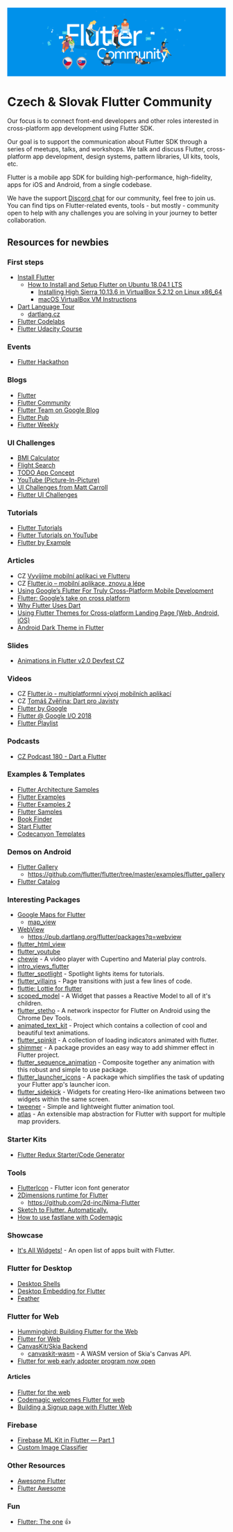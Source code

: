 ![Czech Flutter Community](https://raw.githubusercontent.com/FlutterCzech/community/master/banner.png)

# Czech & Slovak Flutter Community

Our focus is to connect front-end developers and other roles interested in cross-platform app development using Flutter SDK.

Our goal is to support the communication about Flutter SDK through a series of meetups, talks, and workshops. We talk and discuss Flutter, cross-platform app development, design systems, pattern libraries, UI kits, tools, etc.

Flutter is a mobile app SDK for building high-performance, high-fidelity, apps for iOS and Android, from a single codebase.

We have the support [Discord chat](https://discord.gg/JZg7T7C) for our community, feel free to join us. You can find tips on Flutter-related events, tools - but mostly - community open to help with any challenges you are solving in your journey to better collaboration.

## Resources for newbies

### First steps

- [Install Flutter](https://flutter.io/get-started/install/)
  - [How to Install and Setup Flutter on Ubuntu 18.04.1 LTS](https://www.techomoro.com/how-to-install-and-setup-flutter-on-ubuntu-18-04-1-lts-bionic-beaver/)
    - [Installing High Sierra 10.13.6 in VirtualBox 5.2.12 on Linux x86_64](https://astr0baby.wordpress.com/2018/07/15/installing-high-sierra-10-13-6-in-virtualbox-5-2-12-on-linux-x86_64/)
    - [macOS VirtualBox VM Instructions](https://github.com/geerlingguy/macos-virtualbox-vm)
- [Dart Language Tour](https://www.dartlang.org/guides/language/language-tour)
  - [dartlang.cz](https://dartlang.cz)
- [Flutter Codelabs](https://flutter.io/codelabs/)
- [Flutter Udacity Course](https://www.udacity.com/course/build-native-mobile-apps-with-flutter--ud905)

### Events

- [Flutter Hackathon](https://flutterhackathon.com)

### Blogs

- [Flutter](https://medium.com/flutter-io)
- [Flutter Community](https://medium.com/flutter-community)
- [Flutter Team on Google Blog](https://developers.googleblog.com/search/label/flutter)
- [Flutter Pub](https://medium.com/flutterpub)
- [Flutter Weekly](https://twitter.com/flutterwk)

### UI Challenges

- [BMI Calculator](https://marcinszalek.pl/tag/bmi-calculator/)
- [Flight Search](https://marcinszalek.pl/flutter/ui-challenge-flight-search/)
- [TODO App Concept](https://medium.com/@dev.n/flutter-challenge-todo-app-concept-bd36107aa291)
- [YouTube (Picture-In-Picture)](https://proandroiddev.com/flutter-challenge-youtube-ec5ff36eca9b)
- [UI Challenges from Matt Carroll](https://medium.com/@mattcarroll)
- [Flutter UI Challenges](https://github.com/tomialagbe/flutter_ui_challenges)

### Tutorials

- [Flutter Tutorials](https://flutter.io/tutorials/)
- [Flutter Tutorials on YouTube](https://www.youtube.com/playlist?list=PLJbE2Yu2zumDqr_-hqpAN0nIr6m14TAsd)
- [Flutter by Example](https://flutterbyexample.com)

### Articles

- CZ [Vyvíjíme mobilní aplikaci ve Flutteru](https://www.eman.cz/author/filip-smid/)
- CZ [Flutter.io – mobilní aplikace, znovu a lépe](https://www.zdrojak.cz/clanky/flutter-io-mobilni-aplikace-lepe/)
- [Using Google’s Flutter For Truly Cross-Platform Mobile Development](https://www.smashingmagazine.com/2018/06/google-flutter-mobile-development/)
- [Flutter: Google’s take on cross platform](https://css-tricks.com/flutter-googles-take-on-cross-platform/)
- [Why Flutter Uses Dart](https://hackernoon.com/why-flutter-uses-dart-dd635a054ebf)
- [Using Flutter Themes for Cross-platform Landing Page (Web, Android, iOS)](https://medium.com/flutter-community/using-flutter-themes-for-cross-platform-landing-page-web-android-ios-a6714c7aca99)
- [Android Dark Theme in Flutter](https://medium.com/flutter/android-dark-theme-in-flutter-9c8070b8b127)

### Slides

- [Animations in Flutter v2.0 Devfest CZ](https://speakerdeck.com/salihgueler/animations-in-flutter-v2-dot-0-devfest-cz)

### Videos

- CZ [Flutter.io - multiplatformní vývoj mobilních aplikací](https://slideslive.com/38908543/flutterio-multiplatformni-vyvoj-mobilnich-aplikaci)
- CZ [Tomáš Zvěřina: Dart pro Javisty](https://www.youtube.com/watch?v=y4M1p13w5wI)
- [Flutter by Google](https://www.youtube.com/playlist?list=PLOU2XLYxmsIJ7dsVN4iRuA7BT8XHzGtCr)
- [Flutter @ Google I/O 2018](https://www.youtube.com/playlist?list=PL0o58xSX-Jvi6zBDe7SW4W6h5hauQ-xxF)
- [Flutter Playlist](https://www.youtube.com/playlist?list=PLzxw53S4rq9de8H2w9Gc7Pyiu_bRgPK7p)

### Podcasts

- [CZ Podcast 180 - Dart a Flutter](https://soundcloud.com/czpodcast-1/cz-podcast-180-dart-a-flutter)

### Examples & Templates

- [Flutter Architecture Samples](http://fluttersamples.com)
- [Flutter Examples](https://github.com/flutter/flutter/tree/master/examples)
- [Flutter Examples 2](https://github.com/nisrulz/flutter-examples)
- [Flutter Samples](https://github.com/flutter/samples)
- [Book Finder](https://github.com/mjohnsullivan/book-finder)
- [Start Flutter](https://startflutter.com)
- [Codecanyon Templates](https://codecanyon.net/tags/flutter)

### Demos on Android

- [Flutter Gallery](https://play.google.com/store/apps/details?id=io.flutter.demo.gallery)
  - https://github.com/flutter/flutter/tree/master/examples/flutter_gallery
- [Flutter Catalog](https://play.google.com/store/apps/details?id=io.github.x_wei.flutter_catalog)

### Interesting Packages

- [Google Maps for Flutter](https://github.com/flutter/plugins/tree/master/packages/google_maps_flutter)
  - [map_view](https://pub.dartlang.org/packages/map_view)
- [WebView](https://github.com/flutter/plugins/tree/master/packages/webview_flutter)
  - https://pub.dartlang.org/flutter/packages?q=webview
- [flutter_html_view](https://pub.dartlang.org/packages/flutter_html_view)
- [flutter_youtube](https://pub.dartlang.org/packages/flutter_youtube)
- [chewie](https://pub.dartlang.org/packages/chewie) - A video player with Cupertino and Material play controls.
- [intro_views_flutter](https://pub.dartlang.org/packages/intro_views_flutter)
- [flutter_spotlight](https://pub.dartlang.org/packages/flutter_spotlight) - Spotlight lights items for tutorials.
- [flutter_villains](https://pub.dartlang.org/packages/flutter_villains) - Page transitions with just a few lines of code.
- [fluttie: Lottie for flutter](https://github.com/simolus3/fluttie)
- [scoped_model](https://pub.dartlang.org/packages/scoped_model) - A Widget that passes a Reactive Model to all of it's children.
- [flutter_stetho](https://pub.dartlang.org/packages/flutter_stetho) - A network inspector for Flutter on Android using the Chrome Dev Tools.
- [animated_text_kit](https://pub.dartlang.org/packages/animated_text_kit) - Project which contains a collection of cool and beautiful text animations.
- [flutter_spinkit](https://pub.dartlang.org/packages/flutter_spinkit) - A collection of loading indicators animated with flutter.
- [shimmer](https://pub.dartlang.org/packages/shimmer) - A package provides an easy way to add shimmer effect in Flutter project.
- [flutter_sequence_animation](https://pub.dartlang.org/packages/flutter_sequence_animation) - Composite together any animation with this robust and simple to use package.
- [flutter_launcher_icons](https://pub.dartlang.org/packages/flutter_launcher_icons) - A package which simplifies the task of updating your Flutter app's launcher icon.
- [flutter_sidekick](https://pub.dartlang.org/packages/flutter_sidekick) - Widgets for creating Hero-like animations between two widgets within the same screen.
- [tweener](https://github.com/flutterkit/tweener) - Simple and lightweight flutter animation tool.
- [atlas](https://github.com/bmw-tech/atlas) - An extensible map abstraction for Flutter with support for multiple map providers.

### Starter Kits

- [Flutter Redux Starter/Code Generator](https://github.com/hillelcoren/flutter-redux-starter)

### Tools

- [FlutterIcon](http://fluttericon.com) - Flutter icon font generator
- [2Dimensions runtime for Flutter](https://www.2dimensions.com/b/223-flutter-support)
  - https://github.com/2d-inc/Nima-Flutter
- [Sketch to Flutter. Automatically.](https://blog.prototypr.io/sketch-to-flutter-automatically-cf693ea1c892)
- [How to use fastlane with Codemagic](https://blog.codemagic.io/using-fastlane-with-codemagic/)

### Showcase

- [It&#039;s All Widgets!](https://itsallwidgets.com) - An open list of apps built with Flutter.

### Flutter for Desktop

- [Desktop Shells](https://github.com/flutter/flutter/wiki/Desktop-shells)
- [Desktop Embedding for Flutter](https://github.com/google/flutter-desktop-embedding)
- [Feather](https://feather-apps.com)

### Flutter for Web

- [Hummingbird: Building Flutter for the Web](https://medium.com/flutter-io/hummingbird-building-flutter-for-the-web-e687c2a023a8)
- [Flutter for Web](https://github.com/Zubnix/skia-wasm-port/issues/5)
- [CanvasKit/Skia Backend](https://github.com/flutter/flutter_web/blob/master/docs/canvaskit.md)
  - [canvaskit-wasm](https://www.npmjs.com/package/canvaskit-wasm) - A WASM version of Skia's Canvas API.
- [Flutter for web early adopter program now open](https://medium.com/flutter/flutter-for-web-early-adopter-program-now-open-9f1fb146e4c4)

#### Articles

- [Flutter for the web](https://www.didierboelens.com/2019/05/flutter-for-the-web/)
- [Codemagic welcomes Flutter for web](https://blog.codemagic.io/codemagic-welcomes-flutter-for-web/)
- [Building a Signup page with Flutter Web](https://medium.com/@jideguru/building-a-signup-page-ui-with-flutter-web-hummingbird-b9fa80e9fdb7)

### Firebase

- [Firebase ML Kit in Flutter — Part 1](https://medium.com/flutterdevs/firebase-ml-kit-in-flutter-part-1-680821924161)
- [Custom Image Classifier](https://github.com/firebase/mlkit-custom-image-classifier)

### Other Resources

- [Awesome Flutter](https://github.com/Solido/awesome-flutter)
- [Flutter Awesome](https://flutterawesome.com)

### Fun

- [Flutter: The one](https://www.youtube.com/watch?v=sIIgtClYq0s) :+1:

